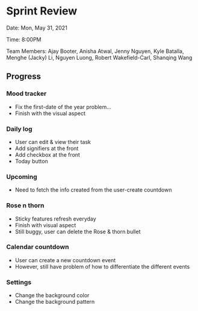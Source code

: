 # Sprint Review
Date: Mon, May 31, 2021

Time: 8:00PM

Team Members: Ajay Booter, Anisha Atwal, Jenny Nguyen, Kyle Batalla, Menghe (Jacky) Li, Nguyen Luong, Robert Wakefield-Carl, Shanqing Wang

## Progress
### Mood tracker
- Fix the first-date of the year problem...
- Finish with the visual aspect
  
### Daily log
- User can edit & view their task
- Add signifiers at the front
- Add checkbox at the front
- Today button 

### Upcoming
- Need to fetch the info created from the user-create countdown

### Rose n thorn
- Sticky features refresh everyday
- Finish with visual aspect
- Still buggy, user can delete the Rose & thorn bullet
  
### Calendar countdown
- User can create a new countdown event
- However, still have problem of how to differentiate the different events

### Settings
- Change the background color
- Change the background pattern

